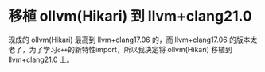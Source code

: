 # 移植 ollvm(Hikari) 到 llvm+clang21.0
现成的 ollvm(Hikari) 最高到 llvm+clang17.06 的，而 llvm+clang17.06 的版本太老了，为了学习`c++`的新特性import，所以我决定将 ollvm(Hikari) 移植到 llvm+clang21.0 上。

